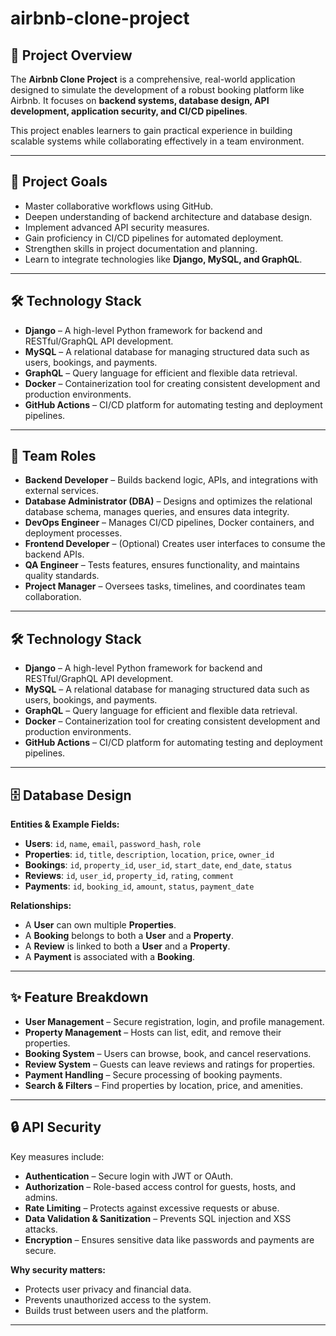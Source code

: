 # airbnb-clone-project

## 📌 Project Overview  
The **Airbnb Clone Project** is a comprehensive, real-world application designed to simulate the development of a robust booking platform like Airbnb. It focuses on **backend systems, database design, API development, application security, and CI/CD pipelines**.  

This project enables learners to gain practical experience in building scalable systems while collaborating effectively in a team environment.  

---

## 🎯 Project Goals  
- Master collaborative workflows using GitHub.  
- Deepen understanding of backend architecture and database design.  
- Implement advanced API security measures.  
- Gain proficiency in CI/CD pipelines for automated deployment.  
- Strengthen skills in project documentation and planning.  
- Learn to integrate technologies like **Django, MySQL, and GraphQL**.  

---

## 🛠 Technology Stack  
- **Django** – A high-level Python framework for backend and RESTful/GraphQL API development.  
- **MySQL** – A relational database for managing structured data such as users, bookings, and payments.  
- **GraphQL** – Query language for efficient and flexible data retrieval.  
- **Docker** – Containerization tool for creating consistent development and production environments.  
- **GitHub Actions** – CI/CD platform for automating testing and deployment pipelines.  

---

## 👥 Team Roles  
- **Backend Developer** – Builds backend logic, APIs, and integrations with external services.  
- **Database Administrator (DBA)** – Designs and optimizes the relational database schema, manages queries, and ensures data integrity.  
- **DevOps Engineer** – Manages CI/CD pipelines, Docker containers, and deployment processes.  
- **Frontend Developer** – (Optional) Creates user interfaces to consume the backend APIs.  
- **QA Engineer** – Tests features, ensures functionality, and maintains quality standards.  
- **Project Manager** – Oversees tasks, timelines, and coordinates team collaboration.  

---

## 🛠 Technology Stack  
- **Django** – A high-level Python framework for backend and RESTful/GraphQL API development.  
- **MySQL** – A relational database for managing structured data such as users, bookings, and payments.  
- **GraphQL** – Query language for efficient and flexible data retrieval.  
- **Docker** – Containerization tool for creating consistent development and production environments.  
- **GitHub Actions** – CI/CD platform for automating testing and deployment pipelines.  

---

## 🗄 Database Design  

**Entities & Example Fields:**  
- **Users**: `id`, `name`, `email`, `password_hash`, `role`  
- **Properties**: `id`, `title`, `description`, `location`, `price`, `owner_id`  
- **Bookings**: `id`, `property_id`, `user_id`, `start_date`, `end_date`, `status`  
- **Reviews**: `id`, `user_id`, `property_id`, `rating`, `comment`  
- **Payments**: `id`, `booking_id`, `amount`, `status`, `payment_date`  

**Relationships:**  
- A **User** can own multiple **Properties**.  
- A **Booking** belongs to both a **User** and a **Property**.  
- A **Review** is linked to both a **User** and a **Property**.  
- A **Payment** is associated with a **Booking**.  

---

## ✨ Feature Breakdown  
- **User Management** – Secure registration, login, and profile management.  
- **Property Management** – Hosts can list, edit, and remove their properties.  
- **Booking System** – Users can browse, book, and cancel reservations.  
- **Review System** – Guests can leave reviews and ratings for properties.  
- **Payment Handling** – Secure processing of booking payments.  
- **Search & Filters** – Find properties by location, price, and amenities.  

---

## 🔒 API Security  
Key measures include:  
- **Authentication** – Secure login with JWT or OAuth.  
- **Authorization** – Role-based access control for guests, hosts, and admins.  
- **Rate Limiting** – Protects against excessive requests or abuse.  
- **Data Validation & Sanitization** – Prevents SQL injection and XSS attacks.  
- **Encryption** – Ensures sensitive data like passwords and payments are secure.  

**Why security matters:**  
- Protects user privacy and financial data.  
- Prevents unauthorized access to the system.  
- Builds trust between users and the platform.  

---
